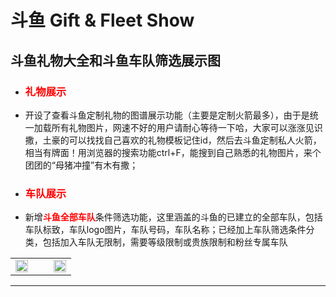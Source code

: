 # 斗鱼 Gift & Fleet Show
## 斗鱼礼物大全和斗鱼车队筛选展示图
<ul>
   <li><h3><a href="https://popzoo.github.io/guide/gift.html" style=" color:red; text-decoration:none" target="_blank" >礼物展示</a></h3></li>
   <li>开设了查看斗鱼定制礼物的图谱展示功能（主要是定制火箭最多），由于是统一加载所有礼物图片，网速不好的用户请耐心等待一下哈，大家可以涨涨见识撒，土豪的可以找找自己喜欢的礼物模板记住id，然后去斗鱼定制私人火箭，相当有牌面！用浏览器的搜索功能ctrl+F，能搜到自己熟悉的礼物图片，来个团团的“母猪冲撞”有木有撒；</li>
   <li><h3><a href="https://popzoo.github.io/guide/car.html" style="color:red; text-decoration:none" target="_blank" >车队展示</a></h3></li> 
   <li>新增<strong><a style="text-decoration:none; color:red;" href="https://popzoo.github.io/guide/car.html" target="_blank">斗鱼全部车队</a></strong>条件筛选功能，这里涵盖的斗鱼的已建立的全部车队，包括车队标致，车队logo图片，车队号码，车队名称；已经加上车队筛选条件分类，包括加入车队无限制，需要等级限制或贵族限制和粉丝专属车队</li>
</ul><table><tr>
        <td><a href="https://popzoo.github.io/guide/gift.html" target="_blank"><img src="https://rawcdn.githack.com/popzoo/pop/0294a9ce2bceb95eda42bddcd7938a309afdd013/images/giftShow.jpg" width="100%"></a></td><td>&nbsp;&nbsp;</td>
        <td><a href="https://popzoo.github.io/guide/car.html" target="_blank"><img src="https://rawcdn.githack.com/popzoo/pop/0294a9ce2bceb95eda42bddcd7938a309afdd013/images/motorcadeShow.jpg" width="100%"></a></td>
   </tr></table><hr>    
